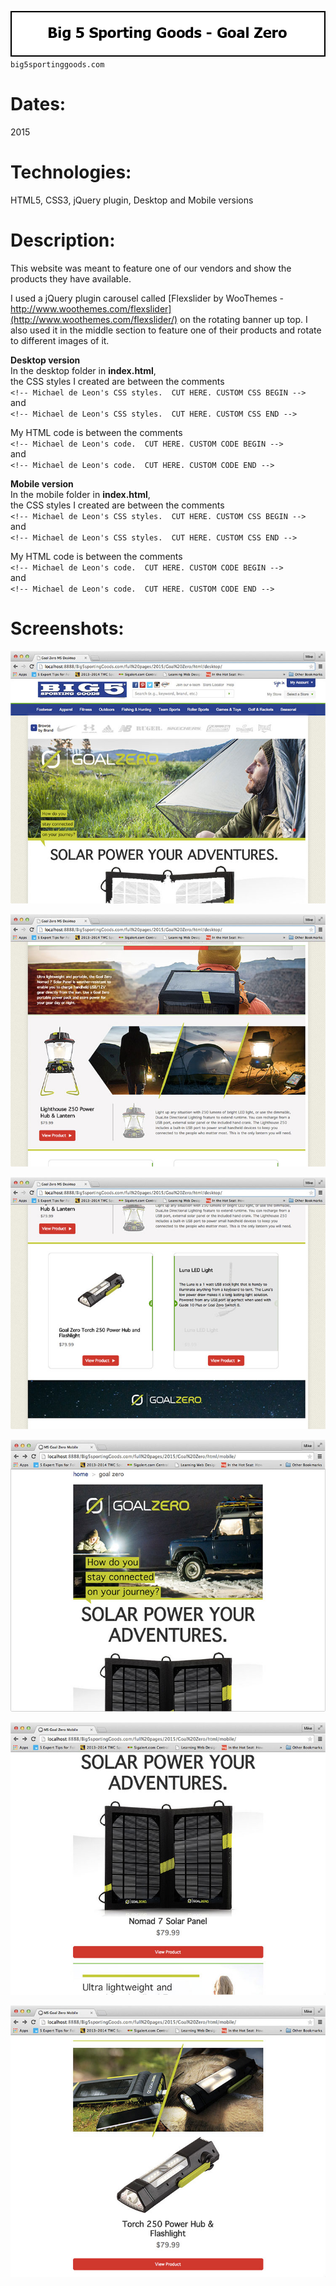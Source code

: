![Title](github/github_title_B5gz.gif)  
`big5sportinggoods.com`  

# Dates:  
2015  
# Technologies:  
HTML5, CSS3, jQuery plugin, Desktop and Mobile versions   
# Description:  
This website was meant to feature one of our vendors and show the products they have available.  

I used a jQuery plugin carousel called [Flexslider by WooThemes - http://www.woothemes.com/flexslider](http://www.woothemes.com/flexslider/) on the rotating banner up top.  I also used it in the middle section to feature one of their products and rotate to different images of it.    

**Desktop version**  
In the desktop folder in **index.html**,  
the CSS styles I created are between the comments  
`<!-- Michael de Leon's CSS styles.  CUT HERE. CUSTOM CSS BEGIN -->`  
and  
`<!-- Michael de Leon's CSS styles.  CUT HERE. CUSTOM CSS END -->`  

My HTML code is between the comments  
`<!-- Michael de Leon's code.  CUT HERE. CUSTOM CODE BEGIN -->`  
and  
`<!-- Michael de Leon's code.  CUT HERE. CUSTOM CODE END -->`

**Mobile version**  
In the mobile folder in **index.html**,  
the CSS styles I created are between the comments  
`<!-- Michael de Leon's CSS styles.  CUT HERE. CUSTOM CSS BEGIN -->`  
and  
`<!-- Michael de Leon's CSS styles.  CUT HERE. CUSTOM CSS END -->`  

My HTML code is between the comments  
`<!-- Michael de Leon's code.  CUT HERE. CUSTOM CODE BEGIN -->`  
and  
`<!-- Michael de Leon's code.  CUT HERE. CUSTOM CODE END -->`  
# Screenshots:
![Screenshot](github/github_screenshot_B5gz1.jpg)  

![Screenshot](github/github_screenshot_B5gz2.jpg)  

![Screenshot](github/github_screenshot_B5gz3.jpg)  

![Screenshot](github/github_screenshot_B5gz4.jpg)  

![Screenshot](github/github_screenshot_B5gz5.jpg)  

![Screenshot](github/github_screenshot_B5gz6.jpg)  
